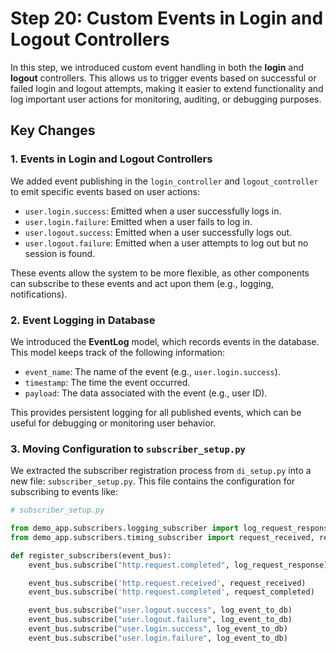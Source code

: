# Step 20: Custom Events in Login and Logout Controllers

In this step, we introduced custom event handling in both the **login** and **logout** controllers. 
This allows us to trigger events based on successful or failed login and logout attempts, making it easier to
extend functionality and log important user actions for monitoring, auditing, or debugging purposes.

## Key Changes

### 1. **Events in Login and Logout Controllers**

We added event publishing in the `login_controller` and `logout_controller` to emit specific events based 
on user actions:

- `user.login.success`: Emitted when a user successfully logs in.
- `user.login.failure`: Emitted when a user fails to log in.
- `user.logout.success`: Emitted when a user successfully logs out.
- `user.logout.failure`: Emitted when a user attempts to log out but no session is found.

These events allow the system to be more flexible, as other components can subscribe to these events and act 
upon them (e.g., logging, notifications).

### 2. **Event Logging in Database**

We introduced the **EventLog** model, which records events in the database. This model keeps track of the 
following information:
- `event_name`: The name of the event (e.g., `user.login.success`).
- `timestamp`: The time the event occurred.
- `payload`: The data associated with the event (e.g., user ID).

This provides persistent logging for all published events, which can be useful for debugging or monitoring
user behavior.

### 3. **Moving Configuration to `subscriber_setup.py`**

We extracted the subscriber registration process from `di_setup.py` into a new file: `subscriber_setup.py`.
This file contains the configuration for subscribing to events like:

```python
# subscriber_setup.py

from demo_app.subscribers.logging_subscriber import log_request_response
from demo_app.subscribers.timing_subscriber import request_received, request_completed

def register_subscribers(event_bus):
    event_bus.subscribe("http.request.completed", log_request_response)

    event_bus.subscribe('http.request.received', request_received)
    event_bus.subscribe('http.request.completed', request_completed)

    event_bus.subscribe("user.logout.success", log_event_to_db)
    event_bus.subscribe("user.logout.failure", log_event_to_db)
    event_bus.subscribe("user.login.success", log_event_to_db)
    event_bus.subscribe("user.login.failure", log_event_to_db)
```
